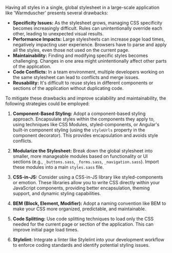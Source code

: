 Having all styles in a single, global stylesheet in a large-scale application like 'Warmduscher' presents several drawbacks:

*   **Specificity Issues:**  As the stylesheet grows, managing CSS specificity becomes increasingly difficult.  Rules can unintentionally override each other, leading to unexpected visual results.
*   **Performance Impacts:**  Large stylesheets can increase page load times, negatively impacting user experience.  Browsers have to parse and apply all the styles, even those not used on the current page.
*   **Maintainability:**  Finding and modifying specific styles becomes challenging.  Changes in one area might unintentionally affect other parts of the application.
*   **Code Conflicts:** In a team environment, multiple developers working on the same stylesheet can lead to conflicts and merge issues.
*   **Reusability:**  It's difficult to reuse styles in different components or sections of the application without duplicating code.

To mitigate these drawbacks and improve scalability and maintainability, the following strategies could be employed:

1.  **Component-Based Styling:** Adopt a component-based styling approach. Encapsulate styles within the components they apply to, using techniques like CSS Modules, styled-components, or Angular's built-in component styling (using the `styleUrls` property in the component decorator). This provides encapsulation and avoids style conflicts.

2.  **Modularize the Stylesheet:** Break down the global stylesheet into smaller, more manageable modules based on functionality or UI sections (e.g., `_buttons.sass`, `_forms.sass`, `_navigation.sass`). Import these modules into a main `styles.sass` file.

3.  **CSS-in-JS:** Consider using a CSS-in-JS library like styled-components or emotion. These libraries allow you to write CSS directly within your JavaScript components, providing better encapsulation, theming support, and dynamic styling capabilities.

4.  **BEM (Block, Element, Modifier):** Adopt a naming convention like BEM to make your CSS more organized, predictable, and maintainable.

5.  **Code Splitting:** Use code splitting techniques to load only the CSS needed for the current page or section of the application.  This can improve initial page load times.

6.  **Stylelint:**  Integrate a linter like Stylelint into your development workflow to enforce coding standards and identify potential styling issues.